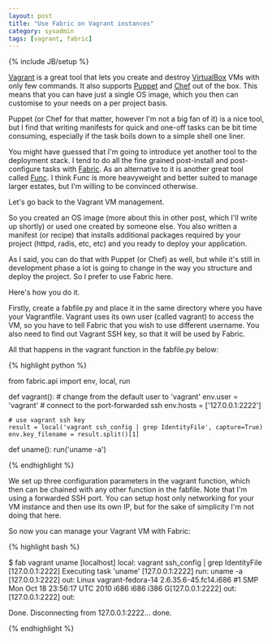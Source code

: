 ```yaml
---
layout: post
title: "Use Fabric on Vagrant instances"
category: sysadmin
tags: [vagrant, fabric]
---
```

{% include JB/setup %}

[Vagrant](http://vagrantup.com/) is a great tool that lets you create and destroy [VirtualBox](https://www.virtualbox.org/) VMs with only few commands. It also supports [Puppet](http://www.puppetlabs.com/) and [Chef](http://wiki.opscode.com/display/chef/Home) out of the box. This means that you can have just a single OS image, which you then can customise to your needs on a per project basis.

Puppet (or Chef for that matter, however I'm not a big fan of it) is a nice tool, but I find that writing manifests for quick and one-off tasks can be bit time consuming, especially if the task boils down to a simple shell one liner.

You might have guessed that I'm going to introduce yet another tool to the deployment stack. I tend to do all the fine grained post-install and post-configure tasks with [Fabric](http://www.fabfile.org/). As an alternative to it is another great tool called [Func](https://fedorahosted.org/func/). I think Func is more heavyweight and better suited to manage larger estates, but I'm willing to be convinced otherwise.

Let's go back to the Vagrant VM management.

So you created an OS image (more about this in other post, which I'll write up shortly) or used one created by someone else. You also written a manifest (or recipe) that installs additional packages required by your project (httpd, radis, etc, etc) and you ready to deploy your application.

As I said, you can do that with Puppet (or Chef) as well, but while it's still in development phase a lot is going to change in the way you structure and deploy the project. So I prefer to use Fabric here.

Here's how you do it.

Firstly, create a fabfile.py and place it in the same directory where you have your Vagrantfile. Vagrant uses its own user (called vagrant) to access the VM, so you have to tell Fabric that you wish to use different username. You also need to find out Vagrant SSH key, so that it will be used by Fabric.

All that happens in the vagrant function in the fabfile.py below:

{% highlight python %}

from fabric.api import env, local, run
 
def vagrant():
    # change from the default user to 'vagrant'
    env.user = 'vagrant'
    # connect to the port-forwarded ssh
    env.hosts = ['127.0.0.1:2222']
 
    # use vagrant ssh key
    result = local('vagrant ssh_config | grep IdentityFile', capture=True)
    env.key_filename = result.split()[1]
 
def uname():
    run('uname -a')

{% endhighlight %}

We set up three configuration parameters in the vagrant function, which then can be chained with any other function in the fabfile. Note that I'm using a forwarded SSH port. You can setup host only networking for your VM instance and then use its own IP, but for the sake of simplicity I'm not doing that here.

So now you can manage your Vagrant VM with Fabric:

{% highlight bash %}

$ fab vagrant uname
[localhost] local: vagrant ssh_config | grep IdentityFile
[127.0.0.1:2222] Executing task 'uname'
[127.0.0.1:2222] run: uname -a
[127.0.0.1:2222] out: Linux vagrant-fedora-14 2.6.35.6-45.fc14.i686 #1 SMP Mon Oct 18 23:56:17 UTC 2010 i686 i686 i386 G[127.0.0.1:2222] out: 
[127.0.0.1:2222] out: 
 
Done.
Disconnecting from 127.0.0.1:2222... done.

{% endhighlight %}
